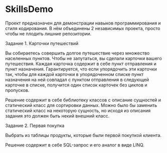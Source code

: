 # SkillsDemo

Проект предназначен для демонстрации навыков программирования и стиля кодирования. В нём объединены 2 независимых проекта, просто чтобы не плодить лишние репозитории.


Задание 1. Карточки путешествий

Вы собираетесь совершить долгое путешествие через множество населенных пунктов. Чтобы не запутаться, вы сделали карточки вашего путешествия. Каждая карточка содержит в себе пункт отправления и пункт назначения.
Гарантируется, что если упорядочить эти карточки так, чтобы для каждой карточки в упорядоченном списке пункт назначения на ней совпадал с пунктом отправления в следующей карточке в списке, получится один список карточек без циклов и пропусков.

Решение содержит в себе библиотеку классов с описание сущностей и статический класс для сортировки данных. Можно было бы заменить статический класс на некоторую сущность, но исходя из описания задания это должен быть некий внешний класс. 


Задание 2. Первая покупка

Выбрать из таблицы продукты, которые были первой покупкой клиента.

Решение содержит в себе SQL-запрос и его аналог в виде LINQ.
